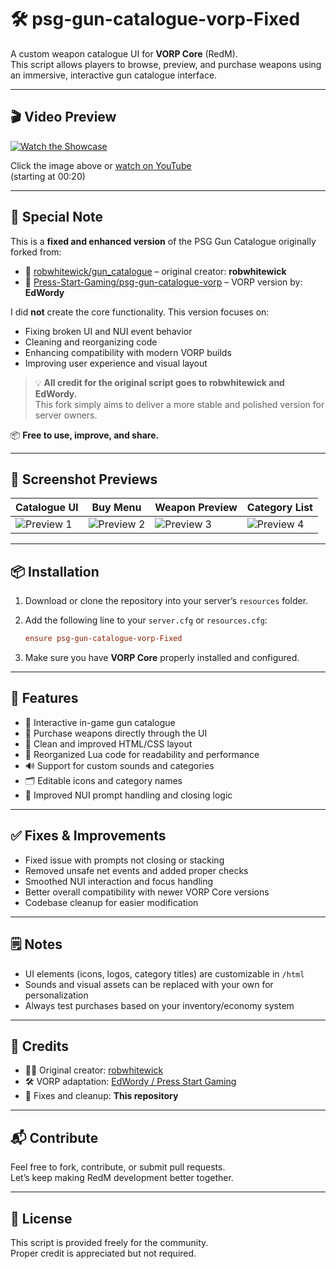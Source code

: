 # 🛠️ psg-gun-catalogue-vorp-Fixed

A custom weapon catalogue UI for **VORP Core** (RedM).  
This script allows players to browse, preview, and purchase weapons using an immersive, interactive gun catalogue interface.

---

## 🎬 Video Preview

[![Watch the Showcase](https://img.youtube.com/vi/Lac_VgkMXSk/0.jpg)](https://youtu.be/Lac_VgkMXSk?si=SbsdxmYHkLg0F4YO&t=20)

Click the image above or [watch on YouTube](https://youtu.be/Lac_VgkMXSk?si=SbsdxmYHkLg0F4YO&t=20)  
(starting at 00:20)

---

## 📝 Special Note

This is a **fixed and enhanced version** of the PSG Gun Catalogue originally forked from:

- 🔗 [robwhitewick/gun_catalogue](https://github.com/robwhitewick/gun_catalogue) – original creator: **robwhitewick**
- 🔗 [Press-Start-Gaming/psg-gun-catalogue-vorp](https://github.com/Press-Start-Gaming/psg-gun-catalogue-vorp) – VORP version by: **EdWordy**

I did **not** create the core functionality. This version focuses on:

- Fixing broken UI and NUI event behavior
- Cleaning and reorganizing code
- Enhancing compatibility with modern VORP builds
- Improving user experience and visual layout

> 💡 **All credit for the original script goes to robwhitewick and EdWordy.**  
> This fork simply aims to deliver a more stable and polished version for server owners.

📦 **Free to use, improve, and share.**

---

## 📸 Screenshot Previews

| Catalogue UI | Buy Menu | Weapon Preview | Category List |
|--------------|----------|----------------|----------------|
| ![Preview 1](https://files.catbox.moe/92qh04.png) | ![Preview 2](https://files.catbox.moe/hwkg84.png) | ![Preview 3](https://files.catbox.moe/n8mm6a.png) | ![Preview 4](https://files.catbox.moe/4091j2.png) |

---

## 📦 Installation

1. Download or clone the repository into your server’s `resources` folder.
2. Add the following line to your `server.cfg` or `resources.cfg`:

    ```cfg
    ensure psg-gun-catalogue-vorp-Fixed
    ```

3. Make sure you have **VORP Core** properly installed and configured.

---

## 🔧 Features

- 📖 Interactive in-game gun catalogue
- 💸 Purchase weapons directly through the UI
- 🎨 Clean and improved HTML/CSS layout
- 🧼 Reorganized Lua code for readability and performance
- 🔊 Support for custom sounds and categories
- 🗂️ Editable icons and category names
- 🧠 Improved NUI prompt handling and closing logic

---

## ✅ Fixes & Improvements

- Fixed issue with prompts not closing or stacking
- Removed unsafe net events and added proper checks
- Smoothed NUI interaction and focus handling
- Better overall compatibility with newer VORP Core versions
- Codebase cleanup for easier modification

---

## 🗒️ Notes

- UI elements (icons, logos, category titles) are customizable in `/html`
- Sounds and visual assets can be replaced with your own for personalization
- Always test purchases based on your inventory/economy system

---

## 🤝 Credits

- 👨‍💻 Original creator: [robwhitewick](https://github.com/robwhitewick)
- 🛠️ VORP adaptation: [EdWordy / Press Start Gaming](https://github.com/Press-Start-Gaming/psg-gun-catalogue-vorp)
- 🔧 Fixes and cleanup: **This repository**

---

## 📬 Contribute

Feel free to fork, contribute, or submit pull requests.  
Let’s keep making RedM development better together.

---

## 🪪 License

This script is provided freely for the community.  
Proper credit is appreciated but not required.
